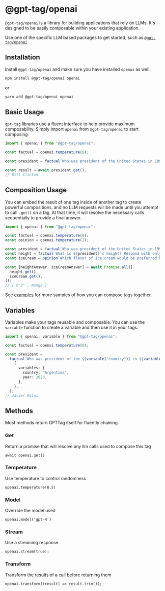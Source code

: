 # @gpt-tag/openai

`@gpt-tag/openai` is a library for building applications that rely on LLMs. It's designed to be easily composable within your existing application.

Use one of the specific LLM based packages to get started, such as [`@gpt-tag/openai`](./packages/openai/README.md)

## Installation

Install `@gpt-tag/openai` and make sure you have installed `openai` as well.

```bash
npm install @gpt-tag/openai openai
```

or

```bash
yarn add @gpt-tag/openai openai
```

## Basic Usage

`gpt-tag` libraries use a fluent interface to help provide maximum composability. Simply import `openai` from `@gpt-tag/openai` to start composing.

```typescript
import { openai } from "@gpt-tag/openai";

const factual = openai.temperature(0);

const president = factual`Who was president of the United States in 1997`;

const result = await president.get();
// Bill Clinton
```

## Composition Usage

You can embed the result of one tag inside of another tag to create powerful compositions, and no LLM requests will be
made until you attempt to call `.get()` on a tag. At that time, it will resolve the necessary calls sequentially to
provide a final answer.

```typescript
import { openai } from "@gpt-tag/openai";

const factual = openai.temperature(0);
const opinion = openai.temperature(1);

const president = factual`Who was president of the United States in 1997? Respond with only their name`;
const height = factual`What is ${president}'s height? Respond with only the height. Format: D'D"`;
const iceCream = opinion`Which flavor of ice cream would be preferred by ${president}? Choose only one. Guess if you don't know. Format: <flavor>`;

const [heightAnswer, iceCreamAnswer] = await Promise.all([
  height.get(),
  iceCream.get(),
]);
// [ 6'2" , mango ]
```

See [examples](./packages/openai) for more samples of how you can compose tags together.

## Variables

Variables make your tags reusable and composable. You can use the `variable` function to create a variable and then use it in your tags.

```typescript
import { openai, variable } from "@gpt-tag/openai";

const factual = openai.temperature(0);

const president =
  factual`Who was president of the ${variable("country")} in ${variable("year")}? Respond with only their name`.get(
    {
      variables: {
        country: "Argentina",
        year: 2023,
      },
    },
  );
// Javier Milei
```

## Methods

Most methods return GPTTag itself for fluently chaining.

### Get

Return a promise that will resolve any llm calls used to compose this tag

```
await openai.get()
```

### Temperature

Use temperature to control randomness

```
openai.temperature(0.5)
```

### Model

Override the model used

```
openai.model('gpt-4')
```

### Stream

Use a streaming response

```
openai.stream(true);
```

### Transform

Transform the results of a call before returning them

```
openai.transform((result) => result.trim());
```
